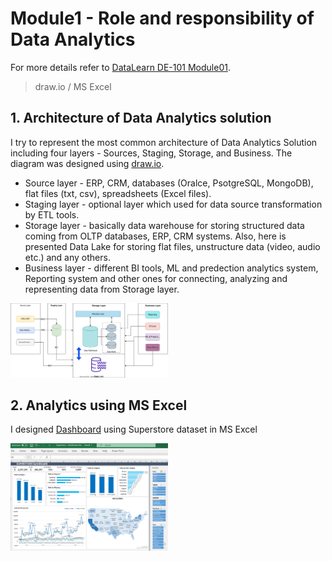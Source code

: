 # Module1 - Role and responsibility of Data Analytics
For more details refer to [DataLearn DE-101 Module01](https://github.com/Data-Learn/data-engineering/blob/master/DE-101%20Modules/Module01).
> draw.io / MS Excel

## 1. Architecture of Data Analytics solution
I try to represent the most common architecture of Data Analytics Solution including four layers - Sources, Staging, Storage, and Business. The diagram was designed using [draw.io](https://app.diagrams.net/).
- Source layer - ERP, CRM, databases (Oralce, PsotgreSQL, MongoDB), flat files (txt, csv), spreadsheets (Excel files).
- Staging layer - optional layer which used for data source transformation by ETL tools.
- Storage layer - basically data warehouse for storing structured data coming from OLTP databases, ERP, CRM systems. Also, here is presented Data Lake for storing flat files, unstructure data (video, audio etc.) and any others.
- Business layer - different BI tools, ML and predection analytics system, Reporting system and other ones for connecting, analyzing and representing data from Storage layer.

<img src="https://github.com/souluran/datalearn101/blob/master/DE-101/Module1/image/Simple%20Data%20Analytics%20Architecture.drawio.svg" width=50% height=50%>

## 2. Analytics using MS Excel
I designed [Dashboard](https://github.com/souluran/datalearn101/blob/master/DE-101/Module1/Superstore%20-%20Dashboard.xlsx) using Superstore dataset in MS Excel

<img src="https://github.com/souluran/datalearn101/blob/master/DE-101/Module1/image/excel-dashboard.PNG" width=50% height=50%>
